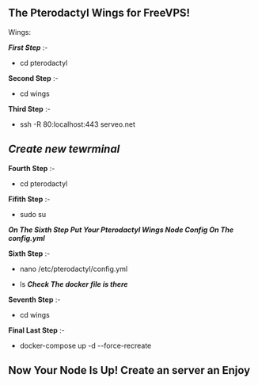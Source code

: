 ## **The Pterodactyl Wings for FreeVPS!**

Wings:

 ___**First Step**___ :-
 * cd pterodactyl
 
 **Second Step** :-
 * cd wings

 **Third Step** :- 
 * ssh -R 80:localhost:443 serveo.net 
 
## *Create new tewrminal*

 **Fourth Step** :-
 * cd pterodactyl
 
 **Fifith Step** :-
 * sudo su

___On The Sixth Step Put Your Pterodactyl Wings Node Config On The config.yml___

 **Sixth Step** :- 
 * nano /etc/pterodactyl/config.yml 

* ls  ___Check The docker file is there___

**Seventh Step** :- 
* cd wings

**Final Last Step** :- 
* docker-compose up -d --force-recreate

## Now Your Node Is Up! Create an server an Enjoy
